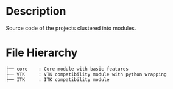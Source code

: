 Description
===========

Source code of the projects clustered into modules.

File Hierarchy
==============

~~~
├── core    : Core module with basic features
├── VTK     : VTK compatibility module with python wrapping
├── ITK     : ITK compatibility module
~~~
